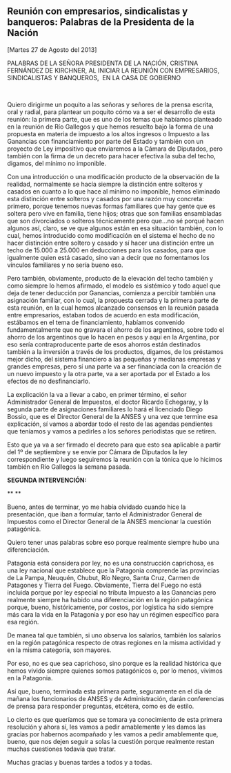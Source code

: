 Reunión con empresarios, sindicalistas y banqueros: Palabras de la Presidenta de la Nación
------------------------------------------------------------------------------------------

[Martes 27 de Agosto del 2013]

PALABRAS DE LA SEÑORA PRESIDENTA DE LA NACIÓN, CRISTINA FERNÁNDEZ DE
KIRCHNER, AL INICIAR LA REUNIÓN CON EMPRESARIOS, SINDICALISTAS Y
BANQUEROS,  EN LA CASA DE GOBIERNO

 

Quiero dirigirme un poquito a las señoras y señores de la prensa
escrita, oral y radial, para plantear un poquito cómo va a ser el
desarrollo de esta reunión: la primera parte, que es uno de los temas
que habíamos planteado en la reunión de Río Gallegos y que hemos
resuelto bajo la forma de una propuesta en materia de impuesto a los
altos ingresos o Impuesto a las Ganancias con financiamiento por parte
del Estado y también con un proyecto de Ley impositivo que enviaremos a
la Cámara de Diputados, pero también con la firma de un decreto para
hacer efectiva la suba del techo, digamos, del mínimo no imponible.

Con una introducción o una modificación producto de la observación de la
realidad, normalmente se hacía siempre la distinción entre solteros y
casados en cuanto a lo que hace al mínimo no imponible, hemos eliminado
esta distinción entre solteros y casados por una razón muy concreta:
primero, porque tenemos nuevas formas familiares que hay gente que es
soltera pero vive en familia, tiene hijos; otras que son familias
ensambladas que son divorciados o solteros técnicamente pero que…no sé
porqué hacen algunos así, claro, se ve que algunos están en esa
situación también, con lo cual, hemos introducido como modificación en
el sistema el hecho de no hacer distinción entre soltero y casado y sí
hacer una distinción entre un techo de 15.000 a 25.000 en deducciones
para los casados, para que igualmente quien está casado, sino van a
decir que no fomentamos los vínculos familiares y no sería bueno eso.

Pero también, obviamente, producto de la elevación del techo también y
como siempre lo hemos afirmado, el modelo es sistémico y todo aquel que
deja de tener deducción por Ganancias, comienza a percibir también una
asignación familiar, con lo cual, la propuesta cerrada y la primera
parte de esta reunión, en la cual hemos alcanzado consensos en la
reunión pasada entre empresarios, estaban todos de acuerdo en esta
modificación, estábamos en el tema de financiamiento, habíamos convenido
fundamentalmente que no gravara el ahorro de los argentinos, sobre todo
el ahorro de los argentinos que lo hacen en pesos y aquí en la
Argentina, por eso sería contraproducente parte de esos ahorros están
destinados también a la inversión a través de los productos, digamos, de
los préstamos mejor dicho, del sistema financiero a las pequeñas y
medianas empresas y grandes empresas, pero sí una parte va a ser
financiada con la creación de un nuevo impuesto y la otra parte, va a
ser aportada por el Estado a los efectos de no desfinanciarlo.

La explicación la va a llevar a cabo, en primer término, el señor
Administrador General de Impuestos, el doctor Ricardo Echegaray, y la
segunda parte de asignaciones familiares lo hará el licenciado Diego
Bossio, que es el Director General de la ANSES y una vez que termine esa
explicación, sí vamos a abordar todo el resto de las agendas pendientes
que teníamos y vamos a pedirles a los señores periodistas que se
retiren.

Esto que ya va a ser firmado el decreto para que esto sea aplicable a
partir del 1º de septiembre y se envíe por Cámara de Diputados la ley
correspondiente y luego seguiremos la reunión con la tónica que lo
hicimos también en Río Gallegos la semana pasada.

**SEGUNDA INTERVENCIÓN:**

** **

Bueno, antes de terminar, yo me había olvidado cuando hice la
presentación, que iban a formular, tanto el Administrador General de
Impuestos como el Director General de la ANSES mencionar la cuestión
patagónica.

Quiero tener unas palabras sobre eso porque realmente siempre hubo una
diferenciación.

Patagonia está considera por ley, no es una construcción caprichosa, es
una ley nacional que establece que la Patagonia comprende las provincias
de La Pampa, Neuquén, Chubut, Río Negro, Santa Cruz, Carmen de Patagones
y Tierra del Fuego. Obviamente, Tierra del Fuego no está incluida porque
por ley especial no tributa Impuesto a las Ganancias pero realmente
siempre ha habido una diferenciación en la región patagónica porque,
bueno, históricamente, por costos, por logística ha sido siempre más
cara la vida en la Patagonia y por eso hay un régimen específico para
esa región.

De manea tal que también, si uno observa los salarios, también los
salarios en la región patagónica respecto de otras regiones en la misma
actividad y en la misma categoría, son mayores.

Por eso, no es que sea caprichoso, sino porque es la realidad histórica
que hemos vivido siempre quienes somos patagónicos o, por lo menos,
vivimos en la Patagonia.

Así que, bueno, terminada esta primera parte, seguramente en el día de
mañana los funcionarios de ANSES y de Administración, darán conferencias
de prensa para responder preguntas, etcétera, como es de estilo.

Lo cierto es que queríamos que se tomara ya conocimiento de esta primera
resolución y ahora sí, les vamos a pedir amablemente y les damos las
gracias por habernos acompañado y les vamos a pedir amablemente que,
bueno, que nos dejen seguir a solas la cuestión porque realmente restan
muchas cuestiones todavía que tratar.

Muchas gracias y buenas tardes a todos y a todas.

